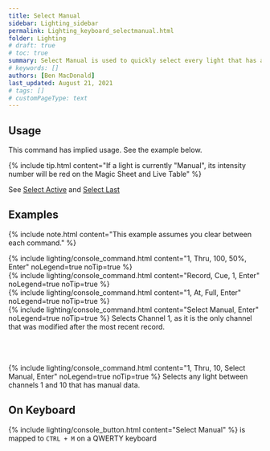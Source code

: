 ```yaml
---
title: Select Manual
sidebar: Lighting_sidebar
permalink: Lighting_keyboard_selectmanual.html
folder: Lighting
# draft: true
# toc: true
summary: Select Manual is used to quickly select every light that has a manually set (ie, not recorded) value
# keywords: []
authors: [Ben MacDonald]
last_updated: August 21, 2021
# tags: []
# customPageType: text
---
```


## Usage
This command has implied usage. See the example below.

{% include tip.html content="If a light is currently \"Manual\", its intensity number will be red on the Magic Sheet and Live Table" %}


See [Select Active](./Lighting_keyboard_selectactive) and [Select Last](./Lighting_keyboard_selectlast)

## Examples
{% include note.html content="This example assumes you clear between each command." %}

{% include lighting/console_command.html content="1, Thru, 100, 50%, Enter" noLegend=true noTip=true %}
<br>
{% include lighting/console_command.html content="Record, Cue, 1, Enter" noLegend=true noTip=true %}
<br>
{% include lighting/console_command.html content="1, At, Full, Enter" noLegend=true noTip=true %}
<br>
{% include lighting/console_command.html content="Select Manual, Enter" noLegend=true noTip=true %}
Selects Channel 1, as it is the only channel that was modified after the most recent record.

<br><br><br>
{% include lighting/console_command.html content="1, Thru, 10, Select Manual, Enter" noLegend=true noTip=true %}
Selects any light between channels 1 and 10 that has manual data.

## On Keyboard
{% include lighting/console_button.html content="Select Manual" %} is mapped to `CTRL + M` on a QWERTY keyboard